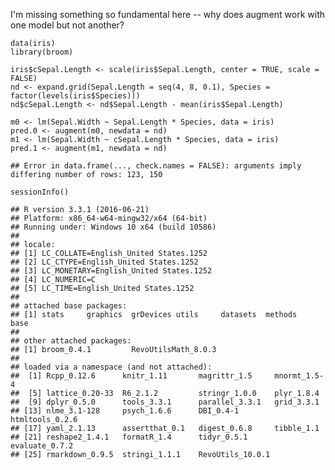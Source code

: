 I'm missing something so fundamental here -- why does augment work with
one model but not another?

    data(iris)
    library(broom)

    iris$cSepal.Length <- scale(iris$Sepal.Length, center = TRUE, scale = FALSE)
    nd <- expand.grid(Sepal.Length = seq(4, 8, 0.1), Species = factor(levels(iris$Species)))
    nd$cSepal.Length <- nd$Sepal.Length - mean(iris$Sepal.Length)

    m0 <- lm(Sepal.Width ~ Sepal.Length * Species, data = iris)
    pred.0 <- augment(m0, newdata = nd)
    m1 <- lm(Sepal.Width ~ cSepal.Length * Species, data = iris)
    pred.1 <- augment(m1, newdata = nd)

    ## Error in data.frame(..., check.names = FALSE): arguments imply differing number of rows: 123, 150

    sessionInfo()

    ## R version 3.3.1 (2016-06-21)
    ## Platform: x86_64-w64-mingw32/x64 (64-bit)
    ## Running under: Windows 10 x64 (build 10586)
    ## 
    ## locale:
    ## [1] LC_COLLATE=English_United States.1252 
    ## [2] LC_CTYPE=English_United States.1252   
    ## [3] LC_MONETARY=English_United States.1252
    ## [4] LC_NUMERIC=C                          
    ## [5] LC_TIME=English_United States.1252    
    ## 
    ## attached base packages:
    ## [1] stats     graphics  grDevices utils     datasets  methods   base     
    ## 
    ## other attached packages:
    ## [1] broom_0.4.1         RevoUtilsMath_8.0.3
    ## 
    ## loaded via a namespace (and not attached):
    ##  [1] Rcpp_0.12.6      knitr_1.11       magrittr_1.5     mnormt_1.5-4    
    ##  [5] lattice_0.20-33  R6_2.1.2         stringr_1.0.0    plyr_1.8.4      
    ##  [9] dplyr_0.5.0      tools_3.3.1      parallel_3.3.1   grid_3.3.1      
    ## [13] nlme_3.1-128     psych_1.6.6      DBI_0.4-1        htmltools_0.2.6 
    ## [17] yaml_2.1.13      assertthat_0.1   digest_0.6.8     tibble_1.1      
    ## [21] reshape2_1.4.1   formatR_1.4      tidyr_0.5.1      evaluate_0.7.2  
    ## [25] rmarkdown_0.9.5  stringi_1.1.1    RevoUtils_10.0.1
